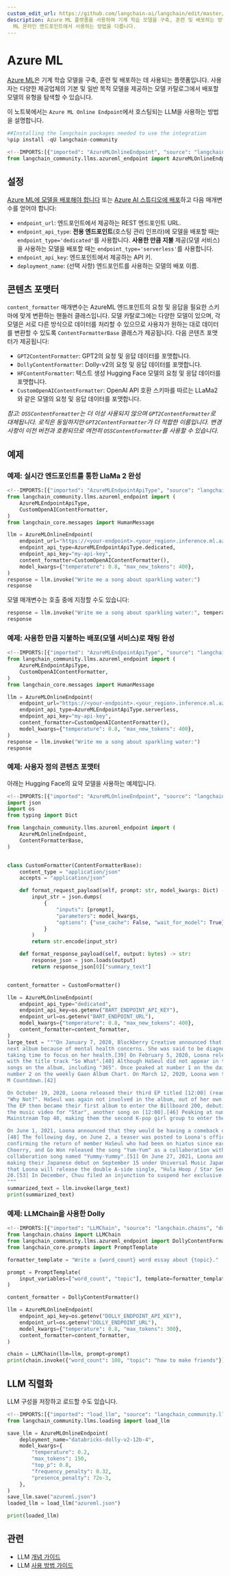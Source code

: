 ```yaml
---
custom_edit_url: https://github.com/langchain-ai/langchain/edit/master/docs/docs/integrations/llms/azure_ml.ipynb
description: Azure ML 플랫폼을 사용하여 기계 학습 모델을 구축, 훈련 및 배포하는 방법을 설명하는 노트북입니다. LLM을 Azure
  ML 온라인 엔드포인트에서 사용하는 방법을 다룹니다.
---
```


# Azure ML

[Azure ML](https://azure.microsoft.com/en-us/products/machine-learning/)은 기계 학습 모델을 구축, 훈련 및 배포하는 데 사용되는 플랫폼입니다. 사용자는 다양한 제공업체의 기본 및 일반 목적 모델을 제공하는 모델 카탈로그에서 배포할 모델의 유형을 탐색할 수 있습니다.

이 노트북에서는 `Azure ML Online Endpoint`에서 호스팅되는 LLM을 사용하는 방법을 설명합니다.

```python
##Installing the langchain packages needed to use the integration
%pip install -qU langchain-community
```


```python
<!--IMPORTS:[{"imported": "AzureMLOnlineEndpoint", "source": "langchain_community.llms.azureml_endpoint", "docs": "https://api.python.langchain.com/en/latest/llms/langchain_community.llms.azureml_endpoint.AzureMLOnlineEndpoint.html", "title": "Azure ML"}]-->
from langchain_community.llms.azureml_endpoint import AzureMLOnlineEndpoint
```


## 설정

[Azure ML에 모델을 배포해야 합니다](https://learn.microsoft.com/en-us/azure/machine-learning/how-to-use-foundation-models?view=azureml-api-2#deploying-foundation-models-to-endpoints-for-inferencing) 또는 [Azure AI 스튜디오에 배포](https://learn.microsoft.com/en-us/azure/ai-studio/how-to/deploy-models-open)하고 다음 매개변수를 얻어야 합니다:

* `endpoint_url`: 엔드포인트에서 제공하는 REST 엔드포인트 URL.
* `endpoint_api_type`: **전용 엔드포인트**(호스팅 관리 인프라)에 모델을 배포할 때는 `endpoint_type='dedicated'`를 사용합니다. **사용한 만큼 지불** 제공(모델 서비스)을 사용하는 모델을 배포할 때는 `endpoint_type='serverless'`를 사용합니다.
* `endpoint_api_key`: 엔드포인트에서 제공하는 API 키.
* `deployment_name`: (선택 사항) 엔드포인트를 사용하는 모델의 배포 이름.

## 콘텐츠 포맷터

`content_formatter` 매개변수는 AzureML 엔드포인트의 요청 및 응답을 필요한 스키마에 맞게 변환하는 핸들러 클래스입니다. 모델 카탈로그에는 다양한 모델이 있으며, 각 모델은 서로 다른 방식으로 데이터를 처리할 수 있으므로 사용자가 원하는 대로 데이터를 변환할 수 있도록 `ContentFormatterBase` 클래스가 제공됩니다. 다음 콘텐츠 포맷터가 제공됩니다:

* `GPT2ContentFormatter`: GPT2의 요청 및 응답 데이터를 포맷합니다.
* `DollyContentFormatter`: Dolly-v2의 요청 및 응답 데이터를 포맷합니다.
* `HFContentFormatter`: 텍스트 생성 Hugging Face 모델의 요청 및 응답 데이터를 포맷합니다.
* `CustomOpenAIContentFormatter`: OpenAI API 호환 스키마를 따르는 LLaMa2와 같은 모델의 요청 및 응답 데이터를 포맷합니다.

*참고: `OSSContentFormatter`는 더 이상 사용되지 않으며 `GPT2ContentFormatter`로 대체됩니다. 로직은 동일하지만 `GPT2ContentFormatter`가 더 적합한 이름입니다. 변경 사항이 이전 버전과 호환되므로 여전히 `OSSContentFormatter`를 사용할 수 있습니다.*

## 예제

### 예제: 실시간 엔드포인트를 통한 LlaMa 2 완성

```python
<!--IMPORTS:[{"imported": "AzureMLEndpointApiType", "source": "langchain_community.llms.azureml_endpoint", "docs": "https://api.python.langchain.com/en/latest/llms/langchain_community.llms.azureml_endpoint.AzureMLEndpointApiType.html", "title": "Azure ML"}, {"imported": "CustomOpenAIContentFormatter", "source": "langchain_community.llms.azureml_endpoint", "docs": "https://api.python.langchain.com/en/latest/llms/langchain_community.llms.azureml_endpoint.CustomOpenAIContentFormatter.html", "title": "Azure ML"}, {"imported": "HumanMessage", "source": "langchain_core.messages", "docs": "https://api.python.langchain.com/en/latest/messages/langchain_core.messages.human.HumanMessage.html", "title": "Azure ML"}]-->
from langchain_community.llms.azureml_endpoint import (
    AzureMLEndpointApiType,
    CustomOpenAIContentFormatter,
)
from langchain_core.messages import HumanMessage

llm = AzureMLOnlineEndpoint(
    endpoint_url="https://<your-endpoint>.<your_region>.inference.ml.azure.com/score",
    endpoint_api_type=AzureMLEndpointApiType.dedicated,
    endpoint_api_key="my-api-key",
    content_formatter=CustomOpenAIContentFormatter(),
    model_kwargs={"temperature": 0.8, "max_new_tokens": 400},
)
response = llm.invoke("Write me a song about sparkling water:")
response
```


모델 매개변수는 호출 중에 지정할 수도 있습니다:

```python
response = llm.invoke("Write me a song about sparkling water:", temperature=0.5)
response
```


### 예제: 사용한 만큼 지불하는 배포(모델 서비스)로 채팅 완성

```python
<!--IMPORTS:[{"imported": "AzureMLEndpointApiType", "source": "langchain_community.llms.azureml_endpoint", "docs": "https://api.python.langchain.com/en/latest/llms/langchain_community.llms.azureml_endpoint.AzureMLEndpointApiType.html", "title": "Azure ML"}, {"imported": "CustomOpenAIContentFormatter", "source": "langchain_community.llms.azureml_endpoint", "docs": "https://api.python.langchain.com/en/latest/llms/langchain_community.llms.azureml_endpoint.CustomOpenAIContentFormatter.html", "title": "Azure ML"}, {"imported": "HumanMessage", "source": "langchain_core.messages", "docs": "https://api.python.langchain.com/en/latest/messages/langchain_core.messages.human.HumanMessage.html", "title": "Azure ML"}]-->
from langchain_community.llms.azureml_endpoint import (
    AzureMLEndpointApiType,
    CustomOpenAIContentFormatter,
)
from langchain_core.messages import HumanMessage

llm = AzureMLOnlineEndpoint(
    endpoint_url="https://<your-endpoint>.<your_region>.inference.ml.azure.com/v1/completions",
    endpoint_api_type=AzureMLEndpointApiType.serverless,
    endpoint_api_key="my-api-key",
    content_formatter=CustomOpenAIContentFormatter(),
    model_kwargs={"temperature": 0.8, "max_new_tokens": 400},
)
response = llm.invoke("Write me a song about sparkling water:")
response
```


### 예제: 사용자 정의 콘텐츠 포맷터

아래는 Hugging Face의 요약 모델을 사용하는 예제입니다.

```python
<!--IMPORTS:[{"imported": "AzureMLOnlineEndpoint", "source": "langchain_community.llms.azureml_endpoint", "docs": "https://api.python.langchain.com/en/latest/llms/langchain_community.llms.azureml_endpoint.AzureMLOnlineEndpoint.html", "title": "Azure ML"}, {"imported": "ContentFormatterBase", "source": "langchain_community.llms.azureml_endpoint", "docs": "https://api.python.langchain.com/en/latest/llms/langchain_community.llms.azureml_endpoint.ContentFormatterBase.html", "title": "Azure ML"}]-->
import json
import os
from typing import Dict

from langchain_community.llms.azureml_endpoint import (
    AzureMLOnlineEndpoint,
    ContentFormatterBase,
)


class CustomFormatter(ContentFormatterBase):
    content_type = "application/json"
    accepts = "application/json"

    def format_request_payload(self, prompt: str, model_kwargs: Dict) -> bytes:
        input_str = json.dumps(
            {
                "inputs": [prompt],
                "parameters": model_kwargs,
                "options": {"use_cache": False, "wait_for_model": True},
            }
        )
        return str.encode(input_str)

    def format_response_payload(self, output: bytes) -> str:
        response_json = json.loads(output)
        return response_json[0]["summary_text"]


content_formatter = CustomFormatter()

llm = AzureMLOnlineEndpoint(
    endpoint_api_type="dedicated",
    endpoint_api_key=os.getenv("BART_ENDPOINT_API_KEY"),
    endpoint_url=os.getenv("BART_ENDPOINT_URL"),
    model_kwargs={"temperature": 0.8, "max_new_tokens": 400},
    content_formatter=content_formatter,
)
large_text = """On January 7, 2020, Blockberry Creative announced that HaSeul would not participate in the promotion for Loona's 
next album because of mental health concerns. She was said to be diagnosed with "intermittent anxiety symptoms" and would be 
taking time to focus on her health.[39] On February 5, 2020, Loona released their second EP titled [#] (read as hash), along 
with the title track "So What".[40] Although HaSeul did not appear in the title track, her vocals are featured on three other 
songs on the album, including "365". Once peaked at number 1 on the daily Gaon Retail Album Chart,[41] the EP then debuted at 
number 2 on the weekly Gaon Album Chart. On March 12, 2020, Loona won their first music show trophy with "So What" on Mnet's 
M Countdown.[42]

On October 19, 2020, Loona released their third EP titled [12:00] (read as midnight),[43] accompanied by its first single 
"Why Not?". HaSeul was again not involved in the album, out of her own decision to focus on the recovery of her health.[44] 
The EP then became their first album to enter the Billboard 200, debuting at number 112.[45] On November 18, Loona released 
the music video for "Star", another song on [12:00].[46] Peaking at number 40, "Star" is Loona's first entry on the Billboard 
Mainstream Top 40, making them the second K-pop girl group to enter the chart.[47]

On June 1, 2021, Loona announced that they would be having a comeback on June 28, with their fourth EP, [&] (read as and).
[48] The following day, on June 2, a teaser was posted to Loona's official social media accounts showing twelve sets of eyes, 
confirming the return of member HaSeul who had been on hiatus since early 2020.[49] On June 12, group members YeoJin, Kim Lip, 
Choerry, and Go Won released the song "Yum-Yum" as a collaboration with Cocomong.[50] On September 8, they released another 
collaboration song named "Yummy-Yummy".[51] On June 27, 2021, Loona announced at the end of their special clip that they are 
making their Japanese debut on September 15 under Universal Music Japan sublabel EMI Records.[52] On August 27, it was announced 
that Loona will release the double A-side single, "Hula Hoop / Star Seed" on September 15, with a physical CD release on October 
20.[53] In December, Chuu filed an injunction to suspend her exclusive contract with Blockberry Creative.[54][55]
"""
summarized_text = llm.invoke(large_text)
print(summarized_text)
```


### 예제: LLMChain을 사용한 Dolly

```python
<!--IMPORTS:[{"imported": "LLMChain", "source": "langchain.chains", "docs": "https://api.python.langchain.com/en/latest/chains/langchain.chains.llm.LLMChain.html", "title": "Azure ML"}, {"imported": "DollyContentFormatter", "source": "langchain_community.llms.azureml_endpoint", "docs": "https://api.python.langchain.com/en/latest/llms/langchain_community.llms.azureml_endpoint.DollyContentFormatter.html", "title": "Azure ML"}, {"imported": "PromptTemplate", "source": "langchain_core.prompts", "docs": "https://api.python.langchain.com/en/latest/prompts/langchain_core.prompts.prompt.PromptTemplate.html", "title": "Azure ML"}]-->
from langchain.chains import LLMChain
from langchain_community.llms.azureml_endpoint import DollyContentFormatter
from langchain_core.prompts import PromptTemplate

formatter_template = "Write a {word_count} word essay about {topic}."

prompt = PromptTemplate(
    input_variables=["word_count", "topic"], template=formatter_template
)

content_formatter = DollyContentFormatter()

llm = AzureMLOnlineEndpoint(
    endpoint_api_key=os.getenv("DOLLY_ENDPOINT_API_KEY"),
    endpoint_url=os.getenv("DOLLY_ENDPOINT_URL"),
    model_kwargs={"temperature": 0.8, "max_tokens": 300},
    content_formatter=content_formatter,
)

chain = LLMChain(llm=llm, prompt=prompt)
print(chain.invoke({"word_count": 100, "topic": "how to make friends"}))
```


## LLM 직렬화
LLM 구성을 저장하고 로드할 수도 있습니다.

```python
<!--IMPORTS:[{"imported": "load_llm", "source": "langchain_community.llms.loading", "docs": "https://api.python.langchain.com/en/latest/llms/langchain_community.llms.loading.load_llm.html", "title": "Azure ML"}]-->
from langchain_community.llms.loading import load_llm

save_llm = AzureMLOnlineEndpoint(
    deployment_name="databricks-dolly-v2-12b-4",
    model_kwargs={
        "temperature": 0.2,
        "max_tokens": 150,
        "top_p": 0.8,
        "frequency_penalty": 0.32,
        "presence_penalty": 72e-3,
    },
)
save_llm.save("azureml.json")
loaded_llm = load_llm("azureml.json")

print(loaded_llm)
```


## 관련

- LLM [개념 가이드](/docs/concepts/#llms)
- LLM [사용 방법 가이드](/docs/how_to/#llms)